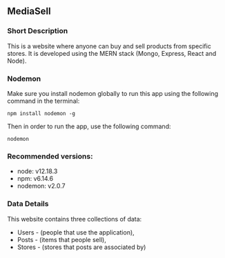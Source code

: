 ## MediaSell
### Short Description
This is a website where anyone can buy and sell products from specific stores. It is developed using the MERN stack (Mongo, Express, React and Node).

### Nodemon
Make sure you install nodemon globally to run this app using the following command in the terminal:
```
npm install nodemon -g
```
Then in order to run the app, use the following command:
```
nodemon
```

### Recommended versions:
* node: v12.18.3
* npm: v6.14.6
* nodemon:  v2.0.7

### Data Details
This website contains three collections of data:
* Users - (people that use the application),
* Posts - (items that people sell),
* Stores - (stores that posts are associated by)



